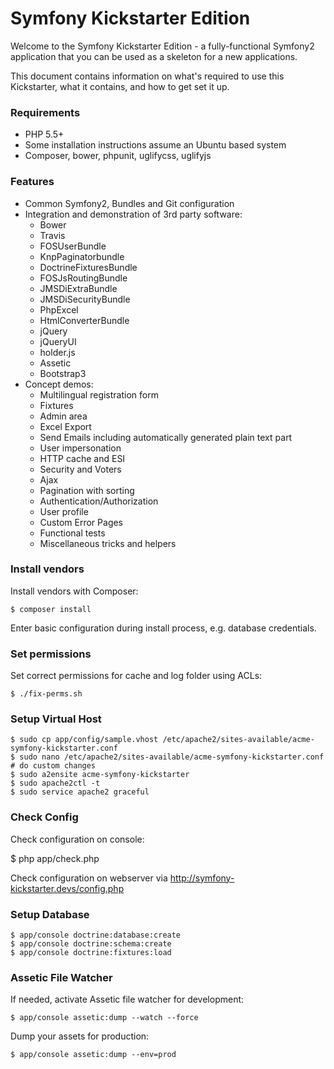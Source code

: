 Symfony Kickstarter Edition
===========================

Welcome to the Symfony Kickstarter Edition - a fully-functional Symfony2
application that you can be used as a skeleton for a new applications.

This document contains information on what's required to use this Kickstarter,
what it contains, and how to get set it up.

### Requirements

* PHP 5.5+
* Some installation instructions assume an Ubuntu based system
* Composer, bower, phpunit, uglifycss, uglifyjs

### Features

* Common Symfony2, Bundles and Git configuration
* Integration and demonstration of 3rd party software:
    * Bower
    * Travis
    * FOSUserBundle
    * KnpPaginatorbundle
    * DoctrineFixturesBundle
    * FOSJsRoutingBundle
    * JMSDiExtraBundle
    * JMSDiSecurityBundle
    * PhpExcel
    * HtmlConverterBundle
    * jQuery
    * jQueryUI
    * holder.js
    * Assetic
    * Bootstrap3
* Concept demos:
    * Multilingual registration form
    * Fixtures
    * Admin area
    * Excel Export
    * Send Emails including automatically generated plain text part
    * User impersonation
    * HTTP cache and ESI
    * Security and Voters
    * Ajax
    * Pagination with sorting
    * Authentication/Authorization
    * User profile
    * Custom Error Pages
    * Functional tests
    * Miscellaneous tricks and helpers

### Install vendors

Install vendors with Composer:

    $ composer install

Enter basic configuration during install process, e.g. database credentials.

### Set permissions

Set correct permissions for cache and log folder using ACLs:

    $ ./fix-perms.sh

### Setup Virtual Host

    $ sudo cp app/config/sample.vhost /etc/apache2/sites-available/acme-symfony-kickstarter.conf
    $ sudo nano /etc/apache2/sites-available/acme-symfony-kickstarter.conf # do custom changes
    $ sudo a2ensite acme-symfony-kickstarter
    $ sudo apache2ctl -t
    $ sudo service apache2 graceful

### Check Config

Check configuration on console:

   $ php app/check.php

Check configuration on webserver via http://symfony-kickstarter.devs/config.php

### Setup Database

    $ app/console doctrine:database:create
    $ app/console doctrine:schema:create
    $ app/console doctrine:fixtures:load

### Assetic File Watcher

If needed, activate Assetic file watcher for development:

    $ app/console assetic:dump --watch --force

Dump your assets for production:

    $ app/console assetic:dump --env=prod
